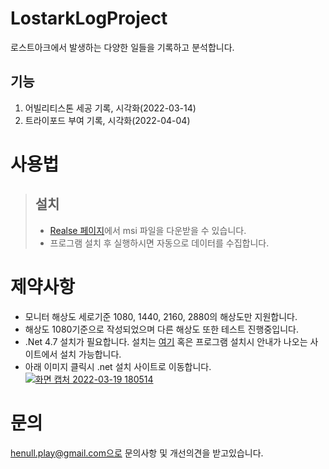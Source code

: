 # LostarkLogProject
로스트아크에서 발생하는 다양한 일들을 기록하고 분석합니다.

## 기능
1. 어빌리티스톤 세공 기록, 시각화(2022-03-14)
2. 트라이포드 부여 기록, 시각화(2022-04-04)

# 사용법
> ## 설치
> - [Realse 페이지](https://github.com/Heinul/LostarkLogProject/releases)에서 msi 파일을 다운받을 수 있습니다.
> - 프로그램 설치 후 실행하시면 자동으로 데이터를 수집합니다.

# 제약사항
- 모니터 해상도 세로기준 1080, 1440, 2160, 2880의 해상도만 지원합니다.
- 해상도 1080기준으로 작성되었으며 다른 해상도 또한 테스트 진행중입니다.  
- .Net 4.7 설치가 필요합니다. 설치는 [여기](https://dotnet.microsoft.com/en-us/download/dotnet-framework/net472) 혹은 프로그램 설치시 안내가 나오는 사이트에서 설치 가능합니다.
- 아래 이미지 클릭시 .net 설치 사이트로 이동합니다.
[![화면 캡처 2022-03-19 180514](https://user-images.githubusercontent.com/100503773/159114996-2669655b-0c9d-40de-b35f-9d2ccfd4af39.png)](https://dotnet.microsoft.com/en-us/download/dotnet-framework/net472)

# 문의
henull.play@gmail.com으로 문의사항 및 개선의견을 받고있습니다.
